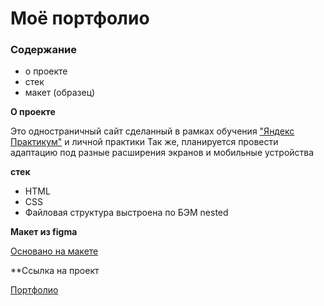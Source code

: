# Моё портфолио

### Содержание
* о проекте
* стек
* макет (образец)



**О проекте**

Это одностраничный сайт сделанный в рамках обучения ["Яндекс Практикум"](https://practicum.yandex.ru/) и личной практики
Так же, планируется провести адаптацию под разные расширения экранов и мобильные устройства

**стек**

* HTML
* CSS
* Файловая структура выстроена по БЭМ nested

**Макет из figma**

[Основано на макете](https://www.figma.com/file/5D9pDuLtS042hzaoN69Kd7/Free--Landing--Page-Template?node-id=254%3A515)

**Ссылка на проект

[Портфолио](https://artaleal.github.io/russian-travel/)
